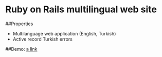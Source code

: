 Ruby on Rails multilingual web site
========

##Properties
+ Multilanguage web application (English, Turkish)
+ Active record Turkish errors

##Demo: 
[a link](https://github.com/user/repo/blob/branch/other_file.md)
 
